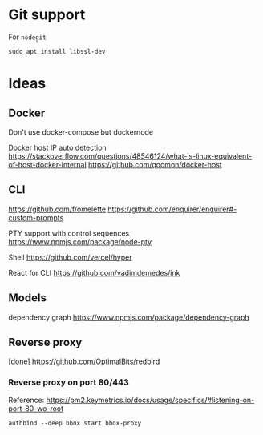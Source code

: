 

# Git support

For `nodegit`

```
sudo apt install libssl-dev
```

# Ideas

## Docker
Don't use docker-compose but dockernode

Docker host IP auto detection
https://stackoverflow.com/questions/48546124/what-is-linux-equivalent-of-host-docker-internal
https://github.com/qoomon/docker-host

## CLI
https://github.com/f/omelette
https://github.com/enquirer/enquirer#-custom-prompts

PTY support with control sequences
https://www.npmjs.com/package/node-pty

Shell
https://github.com/vercel/hyper

React for CLI
https://github.com/vadimdemedes/ink

## Models
dependency graph
https://www.npmjs.com/package/dependency-graph

## Reverse proxy
[done] https://github.com/OptimalBits/redbird

### Reverse proxy on port 80/443

Reference: https://pm2.keymetrics.io/docs/usage/specifics/#listening-on-port-80-wo-root

```
authbind --deep bbox start bbox-proxy
```
